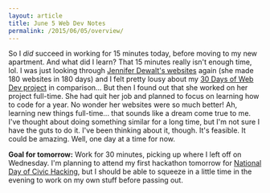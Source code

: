 ```yaml
---
layout: article
title: June 5 Web Dev Notes
permalink: /2015/06/05/overview/
---
```

So I _did_ succeed in working for 15 minutes today, before moving to my new apartment. And what did I learn? That 15 minutes really isn&#39;t enough time, lol. I was just looking through [Jennifer Dewalt&#39;s websites](http://jenniferdewalt.com/) again (she made 180 websites in 180 days) and I felt pretty lousy about my [30 Days of Web Dev project](learningnerd.github.io/30DaysOfWebDev/) in comparison... But then I found out that she worked on her project full-time. She had quit her job and planned to focus on learning how to code for a year. No wonder her websites were so much better! Ah, learning new things full-time... that sounds like a dream come true to me. I&#39;ve thought about doing something similar for a long time, but I&#39;m not sure I have the guts to do it. I&#39;ve been thinking about it, though. It&#39;s feasible. It could be amazing. Well, one day at a time for now.

**Goal for tomorrow:** Work for 30 minutes, picking up where I left off on Wednesday. I&#39;m planning to attend my first hackathon tomorrow for [National Day of Civic Hacking](http://hackforchange.org/), but I should be able to squeeze in a little time in the evening to work on my own stuff before passing out.